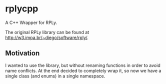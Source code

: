 # rplycpp
A C++ Wrapper for RPLy.

The original RPLy library can be found at http://w3.impa.br/~diego/software/rply/.

## Motivation

I wanted to use the library, but without renaming functions in order to avoid name conflicts. At the end decided to completely wrap it, so now we have a single class (and enums) in a single namespace.
